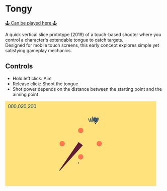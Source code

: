 # Tongy

[🕹️ Can be played here 🕹️](https://lombardidelavega.itch.io/tongy)

A quick vertical slice prototype (2019) of a touch-based shooter where you control a character's extendable tongue to catch targets.  
Designed for mobile touch screens, this early concept explores simple yet satisfying gameplay mechanics.

## Controls

- Hold left click: Aim
- Release click: Shoot the tongue
- Shot power depends on the distance between the starting point and the aiming point

!["Demo"](./docs/test1.gif)